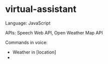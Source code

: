 # virtual-assistant

Language: JavaScript

APIs: Speech Web API, Open Weather Map API

Commands in voice: 
- Weather in [location]
- 